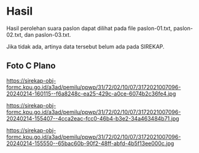 # Hasil

Hasil perolehan suara paslon dapat dilihat pada file paslon-01.txt, paslon-02.txt, dan paslon-03.txt.

Jika tidak ada, artinya data tersebut belum ada pada SIREKAP.

## Foto C Plano

https://sirekap-obj-formc.kpu.go.id/a3ad/pemilu/ppwp/31/72/02/10/07/3172021007096-20240214-160115--f6a8248c-ea25-429c-a0ce-6074b2c36fe4.jpg

https://sirekap-obj-formc.kpu.go.id/a3ad/pemilu/ppwp/31/72/02/10/07/3172021007096-20240214-155407--4cca2eac-fcc0-46b4-b3e2-34a463484b71.jpg

https://sirekap-obj-formc.kpu.go.id/a3ad/pemilu/ppwp/31/72/02/10/07/3172021007096-20240214-155550--65bac60b-90f2-48ff-abfd-4b5f13ee000c.jpg
